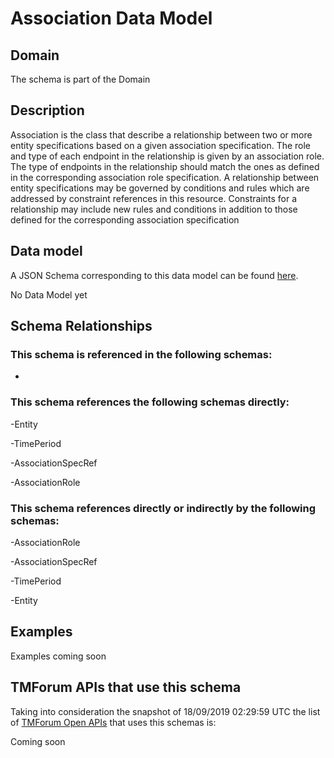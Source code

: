 # Association Data Model

## Domain

The  schema is part of the  Domain

## Description

Association is the class that describe a relationship between two or more entity specifications based on a given association specification. The role and type of each endpoint in the relationship is given by an association role. The type of endpoints in the relationship should match the ones as defined in the corresponding association role specification. A relationship between entity specifications may be governed by conditions and rules which are addressed by constraint references in this resource. Constraints for a relationship may include new rules and conditions in addition to those defined for the corresponding association specification

## Data model

A JSON Schema corresponding to this data model can be found
[here](https://github.com/tmforum-rand/schemas/blob/master/Common/Association.schema.json).

No Data Model yet

## Schema Relationships

### This schema is referenced in the following schemas:

-

### This schema references the following schemas directly:

-Entity

-TimePeriod

-AssociationSpecRef

-AssociationRole

### This schema references directly or indirectly by the following schemas:

-AssociationRole

-AssociationSpecRef

-TimePeriod

-Entity



## Examples

Examples coming soon

## TMForum APIs that use this schema

Taking into consideration the snapshot of 18/09/2019 02:29:59 UTC the list of [TMForum Open APIs](https://www.tmforum.org/open-apis/) that uses this schemas is:

Coming soon